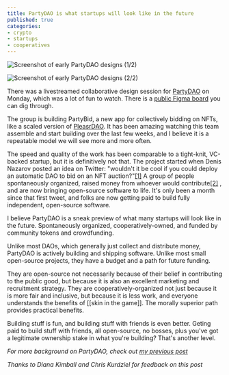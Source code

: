 ```yaml
---
title: PartyDAO is what startups will look like in the future
published: true
categories:
- crypto
- startups
- cooperatives
---
```


![Screenshot of early PartyDAO designs (1/2)](https://dl.dropboxusercontent.com/s%2Ffby1akx828fucri%2Fimage_kyy0ijac9l.png)

![Screenshot of early PartyDAO designs (2/2)](https://dl.dropboxusercontent.com/s%2Fo346fweildfg80d%2Fimage_q9g3wwdiup.png)

There was a livestreamed collaborative design session for [PartyDAO](https://party.mirror.xyz/) on Monday, which was a lot of fun to watch. There is a [public Figma board](https://www.figma.com/file/129WL3Stz1PKSMblzG0ton/PartyDAO?node-id=0%3A1) you can dig through.

The group is building PartyBid, a new app for collectively bidding on NFTs, like a scaled version of [PleasrDAO](https://decrypt.co/66933/why-this-dao-bought-snowden-nft). It has been amazing watching this team assemble and start building over the last few weeks, and I believe it is a repeatable model we will see more and more often.

The speed and quality of the work has been comparable to a tight-knit, VC-backed startup, but it is definitively not that. The project started when Denis Nazarov posted an idea on Twitter: "wouldn't it be cool if you could deploy an automatic DAO to bid on an NFT auction?"[\[1\]]() A group of people spontaneously organized, raised money from whoever would contribute[\[2\]](https://d.mirror.xyz/FLqkPA3iN4x-p97UhfhWwaCx8rBmVo-1yttY20oaob4) , and are now bringing open-source software to life. It's only been a month since that first tweet, and folks are now getting paid to build fully independent, open-source software. 

I believe PartyDAO is a sneak preview of what many startups will look like in the future. 
Spontaneously organized, cooperatively-owned, and funded by community tokens and crowdfunding. 

Unlike most DAOs, which generally just collect and distribute money, PartyDAO is actively building and shipping software. Unlike most small open-source projects, they have a budget and a path for future funding.

They are open-source not necessarily because of their belief in contributing to the public good, but because it is also an excellent marketing and recruitment strategy. They are cooperatively-organized not just because it is more fair and inclusive, but because it is less work, and everyone understands the benefits of [[skin in the game]]. The morally superior path provides practical benefits.

Building stuff is fun, and building stuff with friends is even better. Geting paid to build stuff with friends, all open-source, no bosses, plus you've got a legitimate ownership stake in what you're building? That's another level.

_For more background on PartyDAO, check out [my previous post]()_

_Thanks to Diana Kimball and Chris Kurdziel for feedback on this post_
